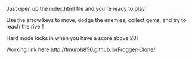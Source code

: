 Just open up the index.html file and you're ready to play.

Use the arrow keys to move, dodge the enemies, collect gems, and try to reach the river!

Hard mode kicks in when you have a score above 20!

Working link here http://tmurph850.github.io/Frogger-Clone/
